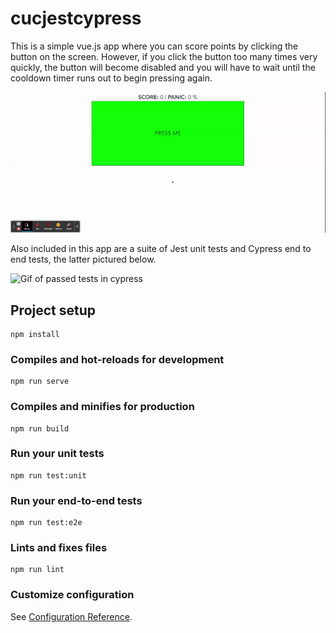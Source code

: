 # cucjestcypress

This is a simple vue.js app where you can score points by clicking the button on the screen. However, if you click the button too many times very quickly, the button will become disabled and you will have to wait until the cooldown timer runs out to begin pressing again.

![Gif of app](./src/assets/cucjestcypressapp.gif)

Also included in this app are a suite of Jest unit tests and Cypress end to end tests, the latter pictured below.

![Gif of passed tests in cypress](./src/assets/cucjestcypresstests.gif)

## Project setup
```
npm install
```

### Compiles and hot-reloads for development
```
npm run serve
```

### Compiles and minifies for production
```
npm run build
```

### Run your unit tests
```
npm run test:unit
```

### Run your end-to-end tests
```
npm run test:e2e
```

### Lints and fixes files
```
npm run lint
```

### Customize configuration
See [Configuration Reference](https://cli.vuejs.org/config/).
